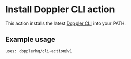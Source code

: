# Install Doppler CLI action

This action installs the latest [Doppler CLI](https://github.com/DopplerHQ/cli) into your PATH.

## Example usage

```
uses: dopplerhq/cli-action@v1
```

